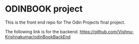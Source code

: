 # ODINBOOK project

This is the front end repo for The Odin Projects final project.

The following link is for the backend.
https://github.com/Vishnu-Krishnakumar/odinBookBackEnd